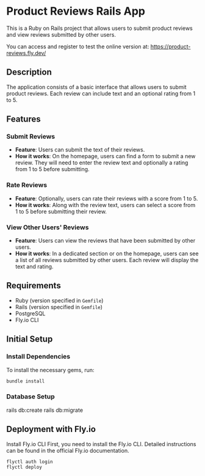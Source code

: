 # Product Reviews Rails App

This is a Ruby on Rails project that allows users to submit product reviews and view reviews submitted by other users.

You can access and register to test the online version at: https://product-reviews.fly.dev/

## Description

The application consists of a basic interface that allows users to submit product reviews. Each review can include text and an optional rating from 1 to 5.

## Features

### Submit Reviews

- **Feature**: Users can submit the text of their reviews.
- **How it works**: On the homepage, users can find a form to submit a new review. They will need to enter the review text and optionally a rating from 1 to 5 before submitting.

### Rate Reviews

- **Feature**: Optionally, users can rate their reviews with a score from 1 to 5.
- **How it works**: Along with the review text, users can select a score from 1 to 5 before submitting their review.

### View Other Users' Reviews

- **Feature**: Users can view the reviews that have been submitted by other users.
- **How it works**: In a dedicated section or on the homepage, users can see a list of all reviews submitted by other users. Each review will display the text and rating.

## Requirements

- Ruby (version specified in `Gemfile`)
- Rails (version specified in `Gemfile`)
- PostgreSQL
- Fly.io CLI

## Initial Setup

### Install Dependencies

To install the necessary gems, run:

```bash
bundle install
```

### Database Setup

rails db:create
rails db:migrate

## Deployment with Fly.io
Install Fly.io CLI
First, you need to install the Fly.io CLI. Detailed instructions can be found in the official Fly.io documentation.

```
flyctl auth login
flyctl deploy
```